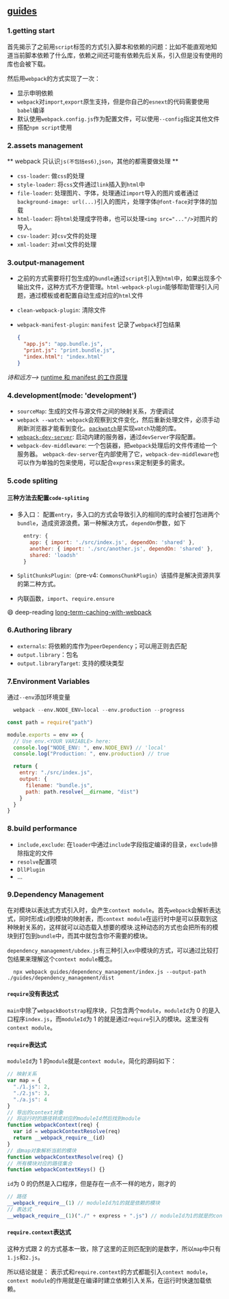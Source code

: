 ## [guides](https://webpack.js.org/guides/getting-started/)

### 1.getting start

首先揭示了之前用`script`标签的方式引入脚本和依赖的问题：比如不能直观地知道当前脚本依赖了什么库，依赖之间还可能有依赖先后关系，引入但是没有使用的库也会被下载。

然后用`webpack`的方式实现了一次：

- 显示申明依赖
- `webpack`对`import`,`export`原生支持，但是你自己的`esnext`的代码需要使用`babel`编译
- 默认使用`webpack.config.js`作为配置文件，可以使用`--config`指定其他文件
- 搭配`npm script`使用

### 2.assets management

** webpack 只认识`js(不包括es6)`,`json`，其他的都需要做处理 **

- `css-loader`: 做`css`的处理
- `style-loader`: 将`css`文件通过`link`插入到`html`中
- `file-loader`: 处理图片、字体，处理通过`import`导入的图片或者通过`background-image: url(...)`引入的图片，处理字体`@font-face`对字体的加载
- `html-loader`: 将`html`处理成字符串，也可以处理`<img src="..."/>`对图片的导入。
- `csv-loader`: 对`csv`文件的处理
- `xml-loader`: 对`xml`文件的处理

### 3.output-management

- 之前的方式需要将打包生成的`bundle`通过`script`引入到`html`中，如果出现多个输出文件，这种方式不方便管理。`html-webpack-plugin`能够帮助管理引入问题，通过模板或者配置自动生成对应的`html`文件
- `clean-webpack-plugin`: 清除文件
- `webpack-manifest-plugin`: `manifest` 记录了`webpack`打包结果

  ```json
  {
    "app.js": "app.bundle.js",
    "print.js": "print.bundle.js",
    "index.html": "index.html"
  }
  ```

_诗和远方-->_ [runtime 和 manifest 的工作原理](https://github.com/zhatongning/webpacker/issues/2)

### 4.development(mode: 'development')

- `sourceMap`: 生成的文件与源文件之间的映射关系，方便调试
- `webpack --watch`: `webpack`会观察到文件变化，然后重新处理文件，必须手动刷新浏览器才能看到变化。[`packwatch`](https://github.com/webpack/watchpack)是实现`watch`功能的库。
- [`webpack-dev-server`](https://webpack.js.org/configuration/dev-server/): 启动内建的服务器，通过`devServer`字段配置。
- `webpack-dev-middleware`: 一个包装器，把`webpack`处理后的文件传递给一个服务器。 `webpack-dev-server`在内部使用了它，`webpack-dev-middleware`也可以作为单独的包来使用，可以配合`express`来定制更多的需求。

### 5.code spliting

#### 三种方法去配置`code-spliting`

- 多入口： 配置`entry`，多入口的方式会导致引入的相同的库时会被打包进两个`bundle`，造成资源浪费。第一种解决方式，`dependOn`参数，如下

  ```javascript
    entry: {
      app: { import: './src/index.js', dependOn: 'shared' },
      another: { import: './src/another.js', dependOn: 'shared' },
      shared: 'loadsh'
    }
  ```

- `SplitChunksPlugin`:（pre-v4: `CommonsChunkPlugin`）该插件是解决资源共享的第二种方式。
- 内联函数，`import`、`require.ensure`

:smile: deep-reading
[long-term-caching-with-webpack](https://medium.com/webpack/predictable-long-term-caching-with-webpack-d3eee1d3fa31)

### 6.Authoring library

- `externals`: 将依赖的库作为`peerDependency`；可以用正则去匹配
- `output.library`：包名
- `output.libraryTarget`: 支持的模块类型

### 7.Environment Variables

通过`--env`添加环境变量

```s
  webpack --env.NODE_ENV=local --env.production --progress
```

```javascript
const path = require("path")

module.exports = env => {
  // Use env.<YOUR VARIABLE> here:
  console.log("NODE_ENV: ", env.NODE_ENV) // 'local'
  console.log("Production: ", env.production) // true

  return {
    entry: "./src/index.js",
    output: {
      filename: "bundle.js",
      path: path.resolve(__dirname, "dist")
    }
  }
}
```

### 8.build performance

- `include,exclude`: 在`loader`中通过`include`字段指定编译的目录，`exclude`排除指定的文件
- `resolve`配置项
- `DllPlugin`
- ...

### 9.Dependency Management

在对模块以表达式方式引入时，会产生`context module`。首先`webpack`会解析表达式，同时形成`id`到模块的映射表，而`context module`在运行时中是可以获取到这种映射关系的，这样就可以动态载入想要的模块.这种动态的方式也会把所有的模块到打包到`bundle`中，而其中就包含你不需要的模块。

`dependency_management/ubdex.js`有三种引入`ex`中模块的方式，可以通过比较打包结果来理解这个`context module`概念。

```shell
  npx webpack guides/dependency_management/index.js --output-path ./guides/dependency_management/dist
```

#### `require`没有表达式

`main`中除了`webpackBootstrap`程序块，只包含两个`module`，`moduleId`为 0 的是入口程序`index.js`，而`moduleId`为 1 的就是通过`require`引入的模块。这里没有`context module`。

#### `require`表达式

`moduleId`为 1 的`module`就是`context module`，简化的源码如下：

```javascript
// 映射关系
var map = {
  "./1.js": 2,
  "./2.js": 3,
  "./a.js": 4
}
// 导出的context对象
// 将运行时的路径转成对应的moduleId然后找到module
function webpackContext(req) {
  var id = webpackContextResolve(req)
  return __webpack_require__(id)
}
// 由map对象解析当前的模块
function webpackContextResolve(req) {}
// 所有模块对应的路径集合
function webpackContextKeys() {}
```

`id`为 0 的仍然是入口程序，但是存在一点不一样的地方，刚才的

```javascript
// 路径
__webpack_require__(1) // moduleId为1的就是依赖的模块
// 表达式
__webpack_require__(1)("./" + express + ".js") // moduleId为1的就是的context module
```

#### `require.context`表达式

这种方式跟 2 的方式基本一致，除了这里的正则匹配到的是数字，所以`map`中只有`1.js`和`2.js`。

所以结论就是： 表示式和`require.context`的方式都能引入`context module`，`context module`的作用就是在编译时建立依赖引入关系，在运行时快速加载依赖。
